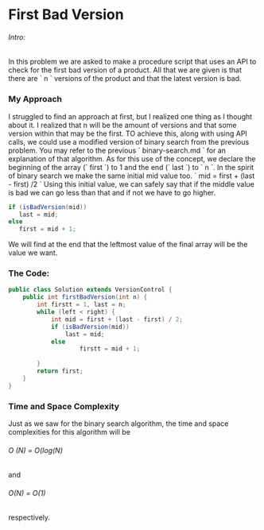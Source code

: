 <h1> First Bad Version </h1> 

<h6> Intro: </h6> In this problem we are asked to make a procedure script that uses an API to check for the first bad version of a product. All that we are given is that there are ` n ` versions of the product and that the latest version is bad. 

<h3> My Approach </h3> 
I struggled to find an approach at first, but I realized one thing as I thought about it. I realized that n will be the amount of versions and that some version within that may be the first. TO achieve this, along with using API calls, we could use a modified version of binary search from the previous problem. You may refer to the previous ` binary-search.md ` for an explanation of that algorithm. As for this use of the concept, we declare the beginning of the array (` first `) to 1 and the end (` last `) to ` n `. In the spirit of binary search we make the same initial mid value too. 
` mid = first + (last - first) /2
`
Using this initial value, we can safely say that if the middle value is bad we can go less than that and if not we have to go higher. 

```java
if (isBadVersion(mid))
   last = mid;
else
   first = mid + 1;
```

We will find at the end that the leftmost value of the final array will be the value we want.

<h3> The Code: </h3>

```java
public class Solution extends VersionControl {
    public int firstBadVersion(int n) {
        int firstt = 1, last = n;
    	while (left < right) {
        	int mid = first + (last - first) / 2;
        	if (isBadVersion(mid))
        	    last = mid;
        	else 
            		firstt = mid + 1;
       
    	}
    	return first;
    }
} 
``` 

<h3> Time and Space Complexity </h3> 
Just as we saw for the binary search algorithm, the time and space complexities for this algorithm will be <h6> <i> O </i>(N) = O(log(N) </h6> and <h6> O(N) = O(1) </h6> respectively. 
